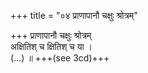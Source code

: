 +++
title = "०४ प्राणापानौ चक्षुः श्रोत्रम्"

+++
प्राणापानौ चक्षुः श्रोत्रम्  
अक्षितिश् च क्षितिश् च या ।  
(…) ॥ +++(see 3cd)+++